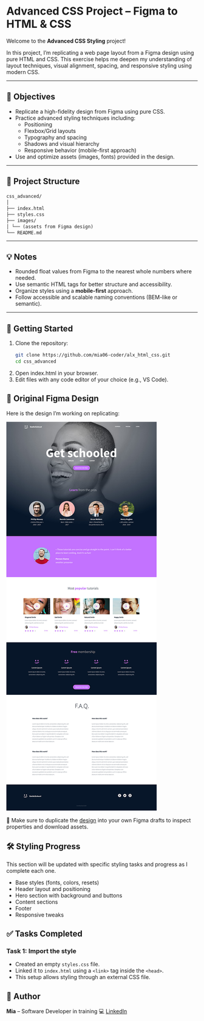 # Advanced CSS Project – Figma to HTML & CSS

Welcome to the **Advanced CSS Styling** project!

In this project, I’m replicating a web page layout from a Figma design using pure HTML and CSS. This exercise helps me deepen my understanding of layout techniques, visual alignment, spacing, and responsive styling using modern CSS.

---

## 🎯 Objectives

- Replicate a high-fidelity design from Figma using pure CSS.
- Practice advanced styling techniques including:
  - Positioning
  - Flexbox/Grid layouts
  - Typography and spacing
  - Shadows and visual hierarchy
  - Responsive behavior (mobile-first approach)
- Use and optimize assets (images, fonts) provided in the design.

---

## 📁 Project Structure

```plaintext
css_advanced/
│
├── index.html
├── styles.css
├── images/
│ └── (assets from Figma design)
└── README.md
```

---

## 💡 Notes

- Rounded float values from Figma to the nearest whole numbers where needed.
- Use semantic HTML tags for better structure and accessibility.
- Organize styles using a **mobile-first** approach.
- Follow accessible and scalable naming conventions (BEM-like or semantic).

---

## 🚀 Getting Started

1. Clone the repository:
   ```bash
   git clone https://github.com/mia06-coder/alx_html_css.git
   cd css_advanced
   ```
2. Open index.html in your browser.
3. Edit files with any code editor of your choice (e.g., VS Code).

## 🎨 Original Figma Design

Here is the design I’m working on replicating:

![Figma Design Screenshot](./images/figma-design.png)

📌 Make sure to duplicate the [design](https://www.figma.com/design/lf3pF5UxyelYnpSPKQeoc0/Homepage--Copy-?node-id=0-1&t=oy5udNjvklosO7Yl-1) into your own Figma drafts to inspect properties and download assets.

## 🛠️ Styling Progress

This section will be updated with specific styling tasks and progress as I complete each one.

- Base styles (fonts, colors, resets)
- Header layout and positioning
- Hero section with background and buttons
- Content sections
- Footer
- Responsive tweaks

## ✅ Tasks Completed

### Task 1: Import the style

- Created an empty `styles.css` file.
- Linked it to `index.html` using a `<link>` tag inside the `<head>`.
- This setup allows styling through an external CSS file.

## 📌 Author

**Mia** – Software Developer in training 💻
[LinkedIn](https://www.linkedin.com/in/mia-mudzingwa)
